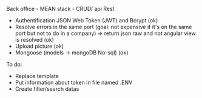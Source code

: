 Back office - MEAN stack - CRUD/ api Rest

- Authentification JSON Web Token (JWT) and Bcrypt (ok)
- Resolve errors in the same port (goal: not expensive if it's on the same port but not to do in a company) => return json raw and not angular view is resolved (ok)
- Upload picture (ok)
- Mongoose (models -> mongoDB No-sql) (ok)


To do:
- Replace template
- Put information about token in file named .ENV
- Create filter/search datas

